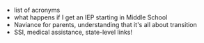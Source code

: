 - list of acronyms
- what happens if I get an IEP starting in Middle School
- Naviance for parents, understanding that it's all about transition
- SSI, medical assistance, state-level links!